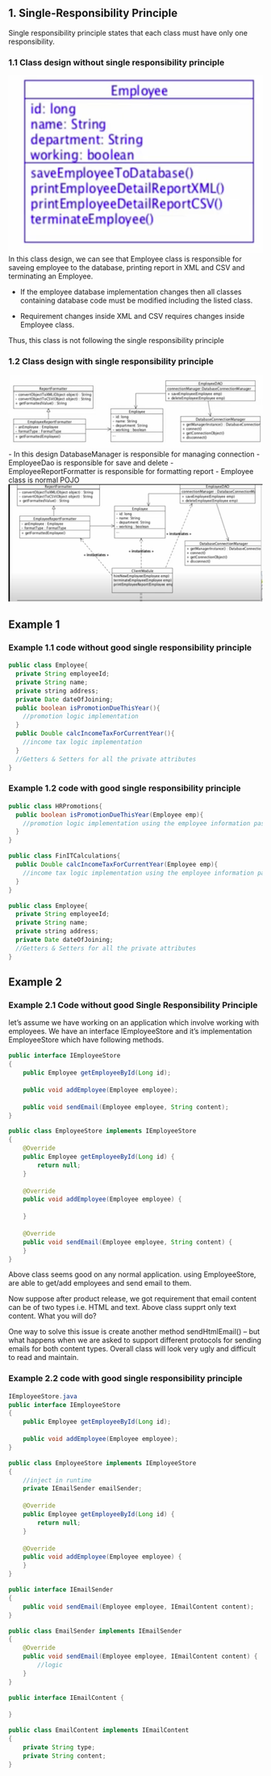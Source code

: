 ## 1. Single-Responsibility Principle ##
Single responsibility principle states that each class must have only one responsibility. 

### 1.1 Class design without single responsibility principle ###
<img src="img/Single-poor.png">
In this class design, we can see that Employee class is responsible for saveing employee to the database, printing report in XML and CSV and terminating an Employee. 
<br/>

- If the employee database implementation changes then all classes containing database code must be modified including the listed class.

- Requirement changes inside XML and CSV requires changes inside Employee class.

Thus, this class is not following the single responsibility principle

### 1.2 Class design with single responsibility principle ###
<img src="img/Single-good.png">
- In this design DatabaseManager is responsible for managing connection
- EmployeeDao is responsible for save and delete
- EmployeeReportFormatter is responsible for formatting report
- Employee class is normal POJO
<img src="img/Single-good-1.png">

## Example 1 ##
### Example 1.1 code without good single responsibility principle ###
```java
public class Employee{
  private String employeeId;
  private String name;
  private string address; 
  private Date dateOfJoining;
  public boolean isPromotionDueThisYear(){
    //promotion logic implementation
  }
  public Double calcIncomeTaxForCurrentYear(){
    //income tax logic implementation
  }
  //Getters & Setters for all the private attributes
}
```

### Example 1.2 code with good single responsibility principle 

```java
public class HRPromotions{
  public boolean isPromotionDueThisYear(Employee emp){
    //promotion logic implementation using the employee information passed
  }
}
```

```java
public class FinITCalculations{
  public Double calcIncomeTaxForCurrentYear(Employee emp){
    //income tax logic implementation using the employee information passed
  }
}
```

```java
public class Employee{ 
  private String employeeId;
  private String name;
  private string address; 
  private Date dateOfJoining;
  //Getters & Setters for all the private attributes
}
```

## Example 2 ##
### Example 2.1 Code without good Single Responsibility Principle ###
let’s assume we have working on an application which involve working with employees. We have an interface IEmployeeStore and it’s implementation EmployeeStore which have following methods.
```java
public interface IEmployeeStore 
{
    public Employee getEmployeeById(Long id);
     
    public void addEmployee(Employee employee);
     
    public void sendEmail(Employee employee, String content);
}
```

```java
public class EmployeeStore implements IEmployeeStore 
{
    @Override
    public Employee getEmployeeById(Long id) {
        return null;
    }
     
    @Override
    public void addEmployee(Employee employee) {
         
    }
 
    @Override
    public void sendEmail(Employee employee, String content) {      
    }
}
```
Above class seems good on any normal application. using EmployeeStore, are able to get/add employees and send email to them.

Now suppose after product release, we got requirement that email content can be of two types i.e. HTML and text. Above class supprt only text content. What you will do?

One way to solve this issue is create another method sendHtmlEmail() – but what happens when we are asked to support different protocols for sending emails for both content types. Overall class will look very ugly and difficult to read and maintain.

### Example 2.2 code with good single responsibility principle ###
```java
IEmployeeStore.java
public interface IEmployeeStore 
{   
    public Employee getEmployeeById(Long id);
     
    public void addEmployee(Employee employee);
}
```

```java
public class EmployeeStore implements IEmployeeStore 
{
    //inject in runtime
    private IEmailSender emailSender;
     
    @Override
    public Employee getEmployeeById(Long id) {
        return null;
    }
     
    @Override
    public void addEmployee(Employee employee) {
    }
}
```

```java
public interface IEmailSender 
{
    public void sendEmail(Employee employee, IEmailContent content);
}
```

```java
public class EmailSender implements IEmailSender
{
    @Override
    public void sendEmail(Employee employee, IEmailContent content) {       
        //logic
    }
}
```

```java
public interface IEmailContent {
     
}
```

```java
public class EmailContent implements IEmailContent 
{
    private String type;
    private String content;
}
```